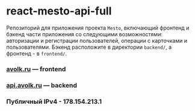 # react-mesto-api-full
Репозиторий для приложения проекта `Mesto`, включающий фронтенд и бэкенд части приложения со следующими возможностями: авторизации и регистрации пользователей, операции с карточками и пользователями. Бэкенд расположите в директории `backend/`, а фронтенд - в `frontend/`. 
  
  ### [avolk.ru](https://avolk.ru) — frontend
  ### [api.avolk.ru](https://api.avolk.ru) — backend

  ### Публичный IPv4 - 178.154.213.1